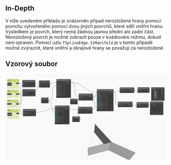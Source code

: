 ## In-Depth
V níže uvedeném příkladu je znázorněn případ nerozložené hrany pomocí povrchu vytvořeného pomocí dvou jiných povrchů, které sdílí vnitřní hranu. Výsledkem je povrch, který nemá žádnou jasnou přední ani zadní část. Nerozložený povrch je možné zobrazit pouze v kvádrovém režimu, dokud není opraven. Pomocí uzlu `TSplineEdge.IsManifold` je v tomto případě možné zvýraznit, které vnitřní a okrajové hrany se považují za nerozložené.

## Vzorový soubor

![Example](./Autodesk.DesignScript.Geometry.TSpline.TSplineEdge.IsManifold_img.jpg)
